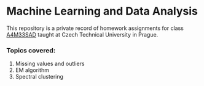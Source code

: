 # Machine Learning and Data Analysis

This repository is a private record of homework assignments for class [A4M33SAD](https://www.fel.cvut.cz/cz/education/bk/predmety/12/58/p12586004.html) taught at Czech Technical University in Prague.

### Topics covered:

1. Missing values and outliers
2. EM algorithm
3. Spectral clustering
